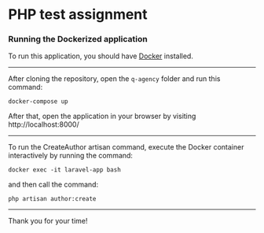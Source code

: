 # PHP test assignment

### Running the Dockerized application

To run this application, you should have [Docker](https://www.docker.com/) installed.

---

After cloning the repository, open the `q-agency` folder and run this command:

`docker-compose up`

After that, open the application in your browser by visiting http://localhost:8000/

---

To run the CreateAuthor artisan command, execute the Docker container interactively by running the command:

`docker exec -it laravel-app bash`

and then call the command:

`php artisan author:create`

---

Thank you for your time!